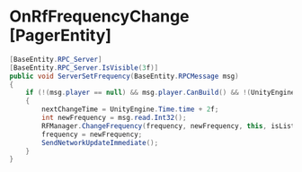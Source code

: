 <Badge type="danger" text="Carbon Compatible"/><Badge type="warning" text="Oxide Compatible"/>
# OnRfFrequencyChange [PagerEntity]
```csharp
[BaseEntity.RPC_Server]
[BaseEntity.RPC_Server.IsVisible(3f)]
public void ServerSetFrequency(BaseEntity.RPCMessage msg)
{
	if (!(msg.player == null) && msg.player.CanBuild() && !(UnityEngine.Time.time < nextChangeTime))
	{
		nextChangeTime = UnityEngine.Time.time + 2f;
		int newFrequency = msg.read.Int32();
		RFManager.ChangeFrequency(frequency, newFrequency, this, isListener: true);
		frequency = newFrequency;
		SendNetworkUpdateImmediate();
	}
}

```
